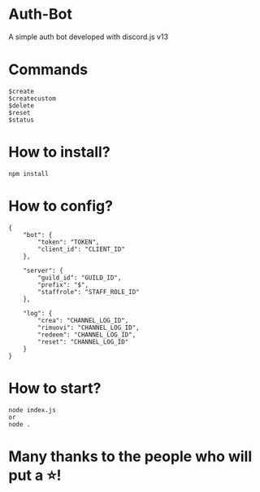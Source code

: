 # Auth-Bot
A simple auth bot developed with discord.js v13

# Commands
```
$create
$createcustom
$delete
$reset
$status
```

# How to install?
```
npm install
```
# How to config?
```
{
    "bot": {
        "token": "TOKEN",
        "client_id": "CLIENT_ID"
    },
    
    "server": {
        "guild_id": "GUILD_ID",
        "prefix": "$",
        "staffrole": "STAFF_ROLE_ID"
    },

    "log": {
        "crea": "CHANNEL_LOG_ID",
        "rimuovi": "CHANNEL_LOG_ID",
        "redeem": "CHANNEL_LOG_ID",
        "reset": "CHANNEL_LOG_ID"
    }
}
```
# How to start?
```
node index.js
or
node .
```

# Many thanks to the people who will put a ⭐!

